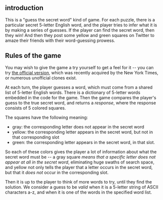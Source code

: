 
## introduction
This is a "guess the secret word" kind of game. For each puzzle, there is a
particular secret 5-letter English word, and the player tries to infer what it
is by making a series of guesses. If the player can find the secret word, then
they win! And then they post some yellow and green squares on Twitter to amaze
their friends with their word-guessing prowess.

## Rules of the game

You may wish to give the game a try yourself to get a feel for it -- you can try
[the official version](https://www.nytimes.com/games/wordle/index.html), which
was recently acquired by the New York Times, or numerous unofficial clones
exist.

At each turn, the player guesses a word, which must come from a shared list of
5-letter English words. There is a dictionary of 5-letter words embedded in the
code for the game. Then the game compares the player's guess to the true secret
word, and returns a *response*, where the response consists of 5 colored
squares.

The squares have the following meaning:
  * gray: the corresponding letter does not appear in the secret word
  * yellow: the corresponding letter appears in the secret word, but not in that
    corresponding slot
  * green: the corresponding letter appears in the secret word, in that slot.

So each of these colors gives the player a lot of information about what the
secret word must be -- a gray square *means that a specific letter does not
appear at all in the secret word*, eliminating huge swaths of search space, and
yellow not only tells the player that a letter occurs in the secret word, but
that it *does not* occur in the corresponding slot.

Then it is up to the player to think of more words to try, until they find the
solution. We consider a guess to be *valid* when it is a 5-letter string of
ASCII characters a-z, and when it is one of the words in the specified word
list.










